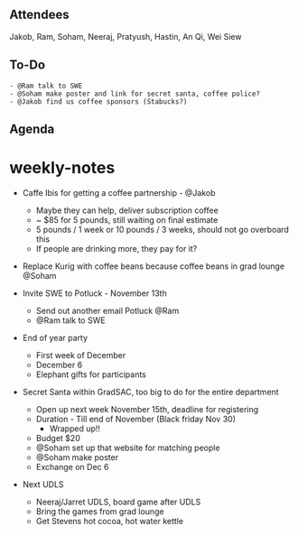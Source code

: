 ## Attendees
Jakob, Ram, Soham, Neeraj, Pratyush, Hastin, An Qi, Wei Siew

## To-Do
    - @Ram talk to SWE
    - @Soham make poster and link for secret santa, coffee police?
    - @Jakob find us coffee sponsors (Stabucks?)

## Agenda

# weekly-notes

- Caffe Ibis for getting a coffee partnership - @Jakob
    - Maybe they can help, deliver subscription coffee
    - ~ $85 for 5 pounds, still waiting on final estimate
    - 5 pounds / 1 week or 10 pounds / 3 weeks, should not go overboard this
    - If people are drinking more, they pay for it?


- Replace Kurig with coffee beans because coffee beans in grad lounge @Soham


- Invite SWE to Potluck - November 13th
    - Send out another email Potluck @Ram
    - @Ram talk to SWE


- End of year party
    - First week of December
    - December 6
    - Elephant gifts for participants


- Secret Santa within GradSAC, too big to do for the entire department
    - Open up next week November 15th, deadline for registering
    - Duration - Till end of November (Black friday Nov 30)
        - Wrapped up!!
    - Budget $20
    - @Soham set up that website for matching people
    - @Soham make poster
    - Exchange on Dec 6

- Next UDLS
    - Neeraj/Jarret UDLS, board game after UDLS 
    - Bring the games from grad lounge
    - Get Stevens hot cocoa, hot water kettle


